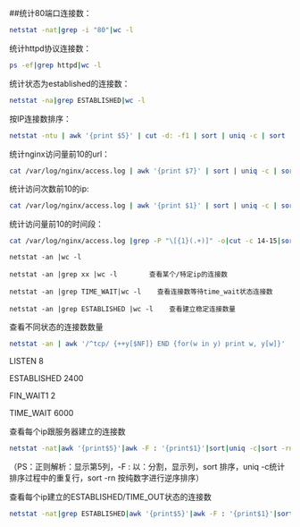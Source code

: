 ##统计80端口连接数：

```sh
netstat -nat|grep -i "80"|wc -l
```
统计httpd协议连接数：
```sh
ps -ef|grep httpd|wc -l
```
统计状态为established的连接数：

```sh
netstat -na|grep ESTABLISHED|wc -l
```
按IP连接数排序：

```sh
netstat -ntu | awk '{print $5}' | cut -d: -f1 | sort | uniq -c | sort -n
```
统计nginx访问量前10的url：

```sh
cat /var/log/nginx/access.log | awk '{print $7}' | sort | uniq -c | sort -nr | head -n 10
```

统计访问次数前10的ip:

```sh
cat /var/log/nginx/access.log | awk '{print $1}' | sort | uniq -c | sort -nr | head -n 10
```
统计访问量前10的时间段：

```sh
cat /var/log/nginx/access.log |grep -P "\[{1}(.+)]" -o|cut -c 14-15|sort|uniq -c|sort -nr|head
```
```
netstat -an |wc -l
```
```
netstat -an |grep xx |wc -l        查看某个/特定ip的连接数
```
```
netstat -an |grep TIME_WAIT|wc -l    查看连接数等待time_wait状态连接数
```
```
netstat -an |grep ESTABLISHED |wc -l    查看建立稳定连接数量
```
 

查看不同状态的连接数数量
```sh
netstat -an | awk '/^tcp/ {++y[$NF]} END {for(w in y) print w, y[w]}'
```
LISTEN 8

ESTABLISHED 2400

FIN_WAIT1 2

TIME_WAIT 6000

 

查看每个ip跟服务器建立的连接数
```sh
netstat -nat|awk '{print$5}'|awk -F : '{print$1}'|sort|uniq -c|sort -rn
```


（PS：正则解析：显示第5列，-F : 以：分割，显示列，sort 排序，uniq -c统计排序过程中的重复行，sort -rn 按纯数字进行逆序排序）

 

查看每个ip建立的ESTABLISHED/TIME_OUT状态的连接数
```sh
netstat -nat|grep ESTABLISHED|awk '{print$5}'|awk -F : '{print$1}'|sort|uniq -c|sort -rn
```
